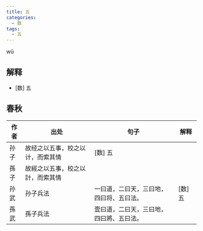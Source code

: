 ```yaml
---
title: 五
categories:
  - 数
tags:
  - 五
---
```


wǔ
<!-- more -->

## 解释
* [数] 五

## 春秋

作者|出处|句子|解释
---|---|---|---
孙子|故经之以五事，校之以计，而索其情|[数] 五
孫子|故經之以五事，校之以計，而索其情|
孙武|孙子兵法|一曰道，二曰天，三曰地，四曰将、五曰法。|[数] 五
孫武|孫子兵法|壹曰道，二曰天，三曰地，四曰將、五曰法。

